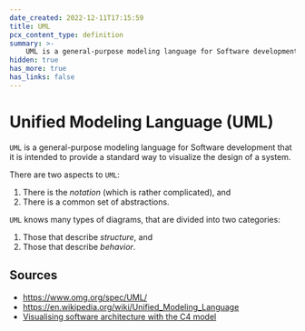 ```yaml
---
date_created: 2022-12-11T17:15:59
title: UML
pcx_content_type: definition
summary: >-
    UML is a general-purpose modeling language for Software development that it is intended to provide a standard way to visualize the design of a system.
hidden: true
has_more: true
has_links: false
---
```


# Unified Modeling Language (UML)

`UML` is a general-purpose modeling language for Software development that it is intended to provide a standard way to visualize the design of a system.

There are two aspects to `UML`:

1. There is the _notation_ (which is rather complicated), and
2. There is a common set of abstractions.

`UML` knows many types of diagrams, that are divided into two categories:

1. Those that describe _structure_, and
2. Those that describe _behavior_.

## Sources

-   https://www.omg.org/spec/UML/
-   https://en.wikipedia.org/wiki/Unified_Modeling_Language
-   [Visualising software architecture with the C4 model](https://www.youtube.com/watch?v=x2-rSnhpw0g)
